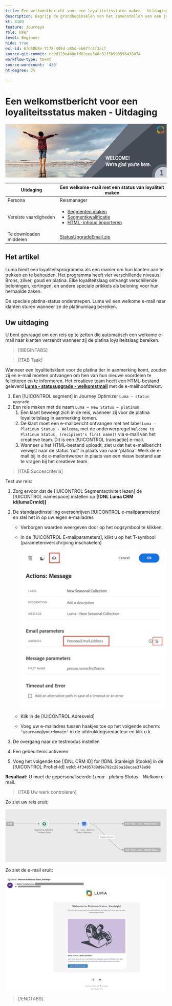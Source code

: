 ```yaml
---
title: Een welkomstbericht voor een loyaliteitsstatus maken - Uitdaging
description: Begrijp de grondbeginselen van het samenstellen van een journey in het journeycanvas.
kt: 8109
feature: Journeys
role: User
level: Beginner
hide: true
exl-id: 6fd58b8e-7178-495d-a85d-eb67fc4f3acf
source-git-commit: cc9d123e4b8efd82eea348c31f5b993556438074
workflow-type: tm+mt
source-wordcount: '430'
ht-degree: 3%

---
```


# Een welkomstbericht voor een loyaliteitsstatus maken - Uitdaging

![Loyalty status welkomstmail - Uitdagingsbanner](/help/challenges/assets/email-assets/luma-transactional-onboarding-1.png)

| Uitdaging | Een welkome-mail met een status van loyaliteit maken |
|---|---|
| Persona | Reismanager |
| Vereiste vaardigheden | <ul><li>[Segmenten maken](https://experienceleague.adobe.com/docs/journey-optimizer-learn/tutorials/profiles-segments-subscriptions/create-segments.html)</li> <li>[Segmentkwalificatie](https://experienceleague.adobe.com/docs/journey-optimizer-learn/tutorials/create-journeys/use-case-read-segment-qualification.html)</li><li>[HTML-inhoud importeren](https://experienceleague.adobe.com/docs/journey-optimizer-learn/tutorials/create-messages/create-emails/import-and-author-html-email-content.html)</li></ul> |
| Te downloaden middelen | [StatusUpgradeEmail.zip](/help/challenges/assets/email-assets/StatusUpgradeEmail.zip) |

## Het artikel

Luma biedt een loyaliteitsprogramma als een manier om hun klanten aan te trekken en te behouden. Het programma heeft vier verschillende niveaus: Brons, zilver, goud en platina. Elke loyaliteitslaag ontvangt verschillende beloningen, kortingen, en andere speciale prikkels als beloning voor hun herhaalde zaken.

De speciale platina-status onderstrepen. Luma wil een welkome e-mail naar klanten sturen wanneer ze de platinumlaag bereiken.

## Uw uitdaging

U bent gevraagd om een reis op te zetten die automatisch een welkome e-mail naar klanten verzendt wanneer zij de platina loyaliteitslaag bereiken.

>[!BEGINTABS]

>[!TAB Taak]

Wanneer een loyaliteitsklant voor de platina tier in aanmerking komt, zouden zij en e-mail moeten ontvangen om hen van hun nieuwe voordelen te feliciteren en te informeren. Het creatieve team heeft een HTML-bestand geleverd **[Luma - statusupgrade - welkomstmail](/help/challenges/assets/email-assets/StatusUpgradeEmail.zip)** met de e-mailhoofdtekst.

1. Een [!UICONTROL segment] in Journey Optimizer `Luma – status upgrade`.
2. Een reis maken met de naam `Luma – New Status – platinum`.
   1. Een klant beweegt zich in de reis, wanneer zij voor de platina loyaliteitslaag in aanmerking komen.
   2. De klant moet een e-mailbericht ontvangen met het label `Luma – Platinum Status - Welcome`, met de onderwerpregel `Welcome to Platinum Status, (recipient's first name)!` via e-mail van het creatieve team. Dit is een [!UICONTROL transactie] e-mail.
   3. Wanneer u het HTML-bestand uploadt, ziet u dat het e-mailbericht verwijst naar de status &#39;ruit&#39; in plaats van naar &#39;platina&#39;. Werk de e-mail bij in de e-mailontwerper in plaats van een nieuw bestand aan te vragen bij het creatieve team.

>[!TAB Succescriteria]

Test uw reis:

1. Zorg ervoor dat de [!UICONTROL Segmentactiviteit lezen] de [!UICONTROL namespace] instellen op **[!DNL Luma CRM id(lumaCrmId)]**
2. De standaardinstelling overschrijven [!UICONTROL e-mailparameters] en stel het in op uw eigen e-mailadres
   * Verborgen waarden weergeven door op het oogsymbool te klikken.
   * In de [!UICONTROL E-mailparameters], klikt u op het T-symbool (parameteroverschrijving inschakelen)

       ![E-mailparameters negeren](/help/challenges/assets/c3-override-email-paramters.jpg)
   
   * Klik in de [!UICONTROL Adresveld]
   * Voeg uw e-mailadres tussen haakjes toe op het volgende scherm: `"yourname@yourdomain"` in de uitdrukkingsredacteur en klik o.k.


3. De overgang naar de testmodus instellen
4. Een gebeurtenis activeren
5. Voeg het volgende toe [!DNL CRM ID] for [!DNL Stanleigh Stooke] in de [!UICONTROL Profiel-id] veld: `4f34057d9d9e792c28ba18ecae378e98`

**Resultaat:** U moet de gepersonaliseerde *Luma - platina Status - Welkom* e-mail.

>[!TAB Uw werk controleren]

Zo ziet uw reis eruit:

![platina-status-upgrade-reis](/help/challenges/assets/journey-luma-status-upgrade.png)


Zo ziet de e-mail eruit:

![Luma - statusupgrade - welkomstmail](/help/challenges/assets/status-upgrade-welcome-email.png)

>[!ENDTABS]
